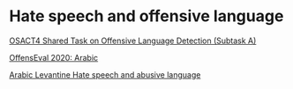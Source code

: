 # Hate speech and offensive language 

[OSACT4 Shared Task on Offensive Language Detection (Subtask A)](https://github.com/motazsaad/arabic-hatespeech-data/blob/master/OSACT4/README.md)

[OffensEval 2020: Arabic](https://github.com/motazsaad/arabic-hatespeech-data/blob/master/OffensEval2020-Arabic/README.md)

[Arabic Levantine Hate speech and abusive language](https://github.com/motazsaad/arabic-hatespeech-data/blob/master/L-HSAB/README.md)
